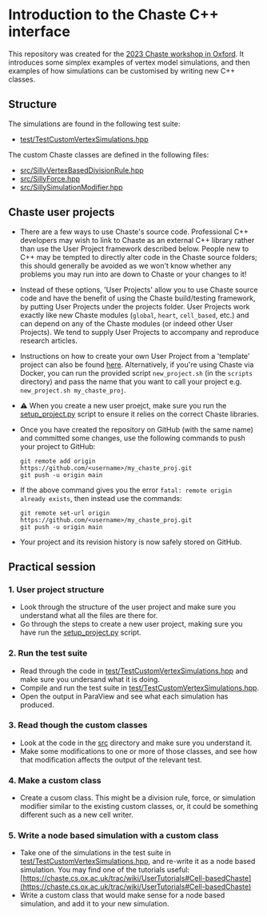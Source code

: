 # Introduction to the Chaste C++ interface

This repository was created for the [2023 Chaste workshop in Oxford](https://chaste.github.io/workshops/2023-09-11/).
It introduces some simplex examples of vertex model simulations, and then examples of how simulations can be customised by writing new C++ classes.

## Structure

The simulations are found in the following test suite:
- [test/TestCustomVertexSimulations.hpp](./test/TestCustomVertexSimulations.hpp)

The custom Chaste classes are defined in the following files:
- [src/SillyVertexBasedDivisionRule.hpp](./src/SillyVertexBasedDivisionRule.hpp)
- [src/SillyForce.hpp](./src/SillyForce.hpp)
- [src/SillySimulationModifier.hpp](./src/SillySimulationModifier.hpp)

## Chaste user projects

* There are a few ways to use Chaste's source code. Professional C++ developers may wish to link to Chaste as an external C++ library rather than use the User Project framework described below. People new to C++ may be tempted to directly alter code in the Chaste source folders; this should generally be avoided as we won't know whether any problems you may run into are down to Chaste or your changes to it!

* Instead of these options, 'User Projects' allow you to use Chaste source code and have the benefit of using the Chaste build/testing framework, by putting User Projects under the projects folder. User Projects work exactly like new Chaste modules (`global`, `heart`, `cell_based`, etc.) and can depend on any of the Chaste modules (or indeed other User Projects). We tend to supply User Projects to accompany and reproduce research articles.

* Instructions on how to create your own User Project from a 'template' project can also be found [here](https://chaste.cs.ox.ac.uk/trac/wiki/ChasteGuides/UserProjects). Alternatively, if you're using Chaste via Docker, you can run the provided script `new_project.sh` (in the `scripts` directory) and pass the name that you want to call your project e.g. `new_project.sh my_chaste_proj`.

* ⚠️ When you create a new user proejct, make sure you run the [setup_project.py](https://github.com/Chaste/template_project/blob/main/setup_project.py) script to ensure it relies on the correct Chaste libraries.

* Once you have created the repository on GitHub (with the same name) and committed some changes, use the following commands to push your project to GitHub:
  ```
  git remote add origin https://github.com/<username>/my_chaste_proj.git
  git push -u origin main
  ```

* If the above command gives you the error `fatal: remote origin already exists`, then instead use the commands:
  ```
  git remote set-url origin https://github.com/<username>/my_chaste_proj.git
  git push -u origin main
  ```

* Your project and its revision history is now safely stored on GitHub.

## Practical session

### 1. User project structure

- Look through the structure of the user project and make sure you understand what all the files are there for.
- Go through the steps to create a new user project, making sure you have run the [setup_project.py](https://github.com/Chaste/template_project/blob/main/setup_project.py) script.

### 2. Run the test suite

- Read through the code in [test/TestCustomVertexSimulations.hpp](./test/TestCustomVertexSimulations.hpp) and make sure you undersand what it is doing.
- Compile and run the test suite in [test/TestCustomVertexSimulations.hpp](./test/TestCustomVertexSimulations.hpp).
- Open the output in ParaView and see what each simulation has produced.

### 3. Read though the custom classes

- Look at the code in the [src](./src) directory and make sure you understand it.
- Make some modifications to one or more of those classes, and see how that modification affects the output of the relevant test.

### 4. Make a custom class

- Create a cusom class. This might be a division rule, force, or simulation modifier similar to the existing custom classes, or, it could be something different such as a new cell writer.

### 5. Write a node based simulation with a custom class

- Take one of the simulations in the test suite in [test/TestCustomVertexSimulations.hpp](./test/TestCustomVertexSimulations.hpp), and re-write it as a node based simulation. You may find one of the tutorials useful: [https://chaste.cs.ox.ac.uk/trac/wiki/UserTutorials#Cell-basedChaste](https://chaste.cs.ox.ac.uk/trac/wiki/UserTutorials#Cell-basedChaste)
- Write a custom class that would make sense for a node based simulation, and add it to your new simulation.
